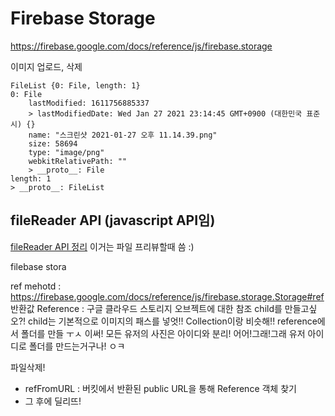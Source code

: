 # Firebase Storage
https://firebase.google.com/docs/reference/js/firebase.storage

이미지 업로드, 삭제
```
FileList {0: File, length: 1}
0: File
    lastModified: 1611756885337
    > lastModifiedDate: Wed Jan 27 2021 23:14:45 GMT+0900 (대한민국 표준시) {}
    name: "스크린샷 2021-01-27 오후 11.14.39.png"
    size: 58694
    type: "image/png"
    webkitRelativePath: ""
    > __proto__: File
length: 1
> __proto__: FileList
```

fileReader API (javascript API임)
---
[fileReader API 정리](../../javascript/fileReader-API/fileReader-API.md)
이거는 파일 프리뷰할때 씀 :)

filebase stora


ref mehotd : https://firebase.google.com/docs/reference/js/firebase.storage.Storage#ref
반환값 Reference : 구글 클라우드 스토리지 오브젝트에 대한 참조
child를 만들고싶오?!
child는 기본적으로 이미지의 패스를 넣엇!! Collection이랑 비슷해!!
reference에서 폴더를 만들 ㅜㅅ 이써!
모든 유저의 사진은 아이디와 분리! 어어!그래!그래
유저 아이디로 폴더를 만드는거구나! ㅇㅋ


파일삭제!
- refFromURL : 버킷에서 반환된 public URL을 통해 Reference 객체 찾기
- 그 후에 딜리뜨!